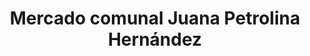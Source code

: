 ---
title: "Mercado comunal Juana Petrolina Hernández"
url: /barcelona/mercado-comunal-juana-petrolina-hernandez/
shop: supermercado
---